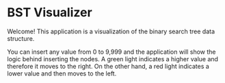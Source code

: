 # BST Visualizer

Welcome!
This application is a visualization of the binary search tree data structure.

You can insert any value from 0 to 9,999 and the application will show the logic behind inserting the nodes. A green light indicates a higher value and therefore it moves to the right. On the other hand, a red light indicates a lower value and then moves to the left.
